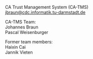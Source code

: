 CA Trust Management System (CA-TMS) <br>
jbraun@cdc.informatik.tu-darmstadt.de <br>


CA-TMS Team: <br>
Johannes Braun <br>
Pascal Weisenburger <br>

Former team members: <br>
Haixin Cai <br>
Jannik Vieten <br>
